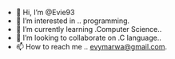 - 👋 Hi, I’m @Evie93
- 👀 I’m interested in .. programming.
- 🌱 I’m currently learning .Computer Science..
- 💞️ I’m looking to collaborate on .C language..
- 📫 How to reach me .. evymarwa@gmail.com.

<!---
Evie93/Evie93 is a ✨ special ✨ repository because its `README.md` (this file) appears on your GitHub profile.
You can click the Preview link to take a look at your changes.
--->
